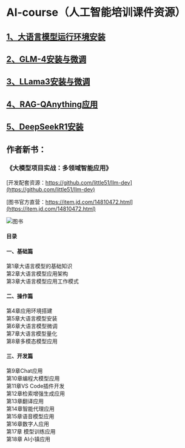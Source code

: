# AI-course（人工智能培训课件资源）

## [1、大语言模型运行环境安装](https://github.com/git-cloner/ai-course/tree/main/deploy)

## [2、GLM-4安装与微调](https://github.com/git-cloner/ai-course/tree/main/glm-4)

## [3、LLama3安装与微调](https://github.com/git-cloner/ai-course/tree/main/llama3)

## [4、RAG-QAnything应用](https://github.com/git-cloner/ai-course/tree/main/rag)

## [5、DeepSeekR1安装](https://github.com/git-cloner/ai-course/tree/main/deepseek)

## 作者新书：

### 《大模型项目实战：多领域智能应用》

[开发配套资源：https://github.com/little51/llm-dev](https://github.com/little51/llm-dev)

[图书官方直营：https://item.jd.com/14810472.html](https://item.jd.com/14810472.html)

![图书](https://gitclone.com/download1/llm-dev/llm-dev.png)

#### 目录

#### 一、基础篇

第1章大语言模型的基础知识<br>
第2章大语言模型应用架构<br>
第3章大语言模型应用工作模式<br>

#### 二、操作篇

第4章应用环境搭建<br>
第5章大语言模型安装<br>
第6章大语言模型微调<br>
第7章大语言模型量化<br>
第8章多模态模型应用<br>

#### 三、开发篇

第9章Chat应用<br>
第10章编程大模型应用<br>
第11章VS Code插件开发<br>
第12章检索增强生成应用<br>
第13章翻译应用<br>
第14章智能代理应用<br>
第15章语音模型应用<br>
第16章数字人应用<br>
第17章 模型训练应用<br>
第18章 AI小镇应用